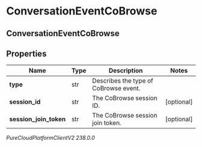# ConversationEventCoBrowse

## ConversationEventCoBrowse

## Properties

|Name | Type | Description | Notes|
|------------ | ------------- | ------------- | -------------|
| **type** | str | Describes the type of CoBrowse event. | |
| **session_id** | str | The CoBrowse session ID. | [optional] |
| **session_join_token** | str | The CoBrowse session join token. | [optional] |



_PureCloudPlatformClientV2 238.0.0_
